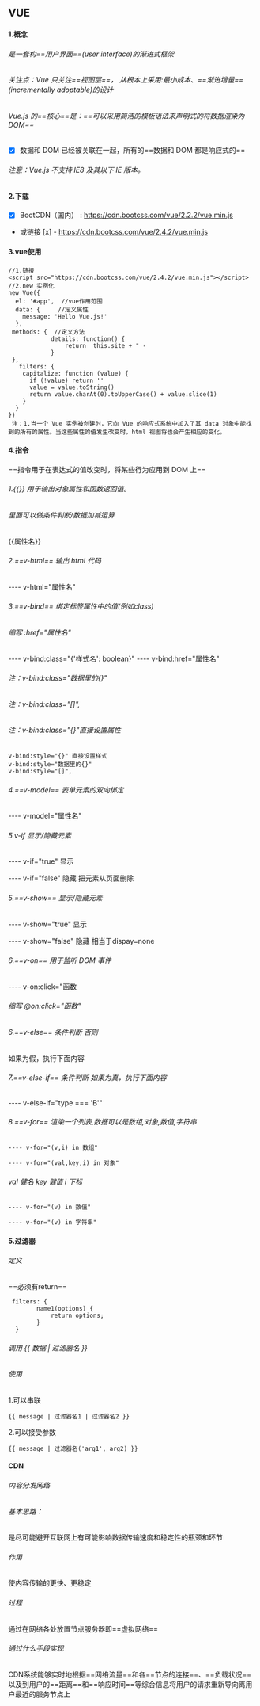 ## VUE
#### 1.概念
###### 是一套构==用户界面==(user interface)的渐进式框架
###### 关注点：Vue 只关注==视图层==， 从根本上采用:最小成本、==渐进增量==(incrementally adoptable)的设计
###### Vue.js 的==核心==是：==可以采用简洁的模板语法来声明式的将数据渲染为 DOM==
- [x]  数据和 DOM 已经被关联在一起，所有的==数据和 DOM 都是响应式的==   

###### 注意：Vue.js 不支持 IE8 及其以下 IE 版本。
#### 2.下载
- [x] BootCDN（国内） : https://cdn.bootcss.com/vue/2.2.2/vue.min.js
- 或链接
[x] - https://cdn.bootcss.com/vue/2.4.2/vue.min.js
#### 3.vue使用

```
//1.链接
<script src="https://cdn.bootcss.com/vue/2.4.2/vue.min.js"></script>
//2.new 实例化
new Vue({
  el: '#app',  //vue作用范围
  data: {     //定义属性
    message: 'Hello Vue.js!'
  },
 methods: {  //定义方法
            details: function() {
                return  this.site + " - 
            }
 },
   filters: {
    capitalize: function (value) {
      if (!value) return ''
      value = value.toString()
      return value.charAt(0).toUpperCase() + value.slice(1)
    }
  }
})
 注：1.当一个 Vue 实例被创建时，它向 Vue 的响应式系统中加入了其 data 对象中能找到的所有的属性。当这些属性的值发生改变时，html 视图将也会产生相应的变化。
```
#### 4.指令
==指令用于在表达式的值改变时，将某些行为应用到 DOM 上==
###### 1.{{}}  用于输出对象属性和函数返回值。
###### 里面可以做条件判断/数据加减运算
{{属性名}}
###### 2.==v-html==    输出 html 代码
---- v-html="属性名"
###### 3.==v-bind== 绑定标签属性中的值(例如class)
###### 缩写 :href="属性名"
 ---- v-bind:class="{'样式名': boolean}"
 ---- v-bind:href="属性名"
######  注：v-bind:class="数据里的{}"
######  注：v-bind:class="[]",
######  注：v-bind:class="{}"直接设置属性

```
v-bind:style="{}" 直接设置样式
v-bind:style="数据里的{}"
v-bind:style="[]",

```

###### 4.==v-model== 表单元素的双向绑定
---- v-model="属性名"
###### 5.v-if 显示/隐藏元素
---- v-if="true"    显示 

---- v-if="false"   隐藏 把元素从页面删除
 
###### 5.==v-show== 显示/隐藏元素
---- v-show="true"    显示  

---- v-show="false"   隐藏 
相当于dispay=none
######  6.==v-on== 用于监听 DOM 事件
 ---- v-on:click="函数
######  缩写 @on:click="函数"
###### 6.==v-else==    条件判断 否则
如果为假，执行下面内容
###### 7.==v-else-if==   条件判断 如果为真，执行下面内容
 ---- v-else-if="type === 'B'"
######  8.==v-for== 渲染一个列表,数据可以是数组,对象,数值,字符串

```
---- v-for="(v,i) in 数组"
```


```
---- v-for="(val,key,i) in 对象"
```

###### val 健名   key 健值  i 下标

```
---- v-for="(v) in 数值"
```

```
---- v-for="(v) in 字符串"
```


####  5.过滤器
###### 定义
==必须有return==
```
 filters: {
        name1(options) {
            return options;
        }
  }
```

###### 调用 {{ 数据 | 过滤器名 }}

###### 使用
1.可以串联

```
{{ message | 过滤器名1 | 过滤器名2 }}
```
2.可以接受参数

```
{{ message | 过滤器名('arg1', arg2) }}
```

#### CDN
###### 内容分发网络
###### 基本思路：
是尽可能避开互联网上有可能影响数据传输速度和稳定性的瓶颈和环节
###### 作用
使内容传输的更快、更稳定
###### 过程
通过在网络各处放置节点服务器即==虚拟网络==
###### 通过什么手段实现
 CDN系统能够实时地根据==网络流量==和各==节点的连接==、==负载状况==以及到用户的==距离==和==响应时间==等综合信息将用户的请求重新导向离用户最近的服务节点上
